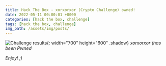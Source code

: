 ```yaml
---
title: Hack The Box - xorxorxor (Crypto Challenge) owned!
date: 2022-05-11 00:00:01 +0000
categories: [hack the box, challenge]
tags: [hack the box, challenge]
img_path: /assets/img/posts/
---
```


![Challenge results](owned-xorxorxor.png){: width="700" height="600" .shadow}
_xorxorxor (has been Pwned_

_Enjoy! ;)_
